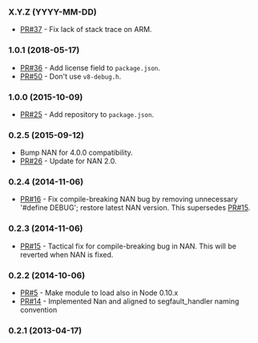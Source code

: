 ### X.Y.Z (YYYY-MM-DD)

* [PR#37](https://github.com/ddopson/node-segfault-handler/pull/37) - Fix lack of stack trace on ARM.

### 1.0.1 (2018-05-17)

* [PR#36](https://github.com/ddopson/node-segfault-handler/pull/36) - Add license field to `package.json`.
* [PR#50](https://github.com/ddopson/node-segfault-handler/pull/50) - Don't use `v8-debug.h`.

### 1.0.0 (2015-10-09)

* [PR#25](https://github.com/ddopson/node-segfault-handler/pull/25) - Add repository to `package.json`.

### 0.2.5 (2015-09-12)

* Bump NAN for 4.0.0 compatibility.
* [PR#26](https://github.com/ddopson/node-segfault-handler/pull/26) - Update for NAN 2.0.

### 0.2.4 (2014-11-06)

* [PR#16](https://github.com/ddopson/node-segfault-handler/pull/16) - Fix compile-breaking NAN bug by removing unnecessary '#define DEBUG'; restore latest NAN version. This supersedes [PR#15](https://github.com/ddopson/node-segfault-handler/pull/15).

### 0.2.3 (2014-11-06)

* [PR#15](https://github.com/ddopson/node-segfault-handler/pull/15) - Tactical fix for compile-breaking bug in NAN.  This will be reverted when NAN is fixed.

### 0.2.2 (2014-10-06)

* [PR#5](https://github.com/ddopson/node-segfault-handler/pull/5) - Make module to load also in Node 0.10.x
* [PR#14](https://github.com/ddopson/node-segfault-handler/pull/14) - Implemented Nan and aligned to segfault_handler naming convention

### 0.2.1 (2013-04-17)
